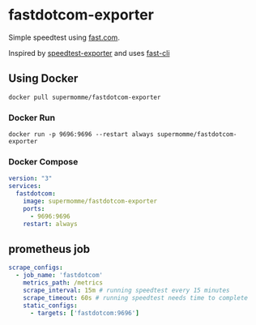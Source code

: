 # fastdotcom-exporter
Simple speedtest using [fast.com](https://fast.com/).

Inspired by [speedtest-exporter](https://github.com/nlamirault/speedtest_exporter) and uses [fast-cli](https://github.com/sindresorhus/fast-cli)
## Using Docker
`docker pull supermomme/fastdotcom-exporter`

### Docker Run
`docker run -p 9696:9696 --restart always supermomme/fastdotcom-exporter`

 ### Docker Compose
```yaml
version: "3"
services:
  fastdotcom:
    image: supermomme/fastdotcom-exporter
    ports:
      - 9696:9696
    restart: always
```

## prometheus job
```yaml
scrape_configs:
  - job_name: 'fastdotcom'
    metrics_path: /metrics
    scrape_interval: 15m # running speedtest every 15 minutes
    scrape_timeout: 60s # running speedtest needs time to complete
    static_configs:
      - targets: ['fastdotcom:9696']
```